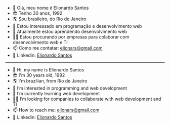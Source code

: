 - 👋 Olá, meu nome é Elionardo Santos
- 😎 Tenho 30 anos, 1992
- 🌎 Sou brasileiro, do Rio de Janeiro
- 👀 Estou interessado em programação e desenvolvimento web
- 🌱 Atualmente estou aprendendo desenvolvimento web
- 👨‍💻 Estou procurando por empresas para colaborar com desenvolvimento web e TI
- 📫 Como me contatar: elionars@gmail.com
- 👔 Linkedin: <a href="https://www.linkedin.com/in/elionardo-silva-dos-santos-7996b8187" target="blank">Elionardo Santos</a>

<hr>

- 👋 Hi, my name is Elionardo Santos
- 😎 I'm 30 years old, 1992
- 🌎 I'm brazilian, from Rio de Janeiro
- 👀 I’m interested in programming and web development
- 🌱 I’m currently learning web development
- 👨‍💻 I’m looking for companies to collaborate with web development and TI
- 📫 How to reach me: elionars@gmail.com
- 👔 Linkedin: <a href="https://www.linkedin.com/in/elionardo-silva-dos-santos-7996b8187" target="blank">Elionardo Santos</a>
